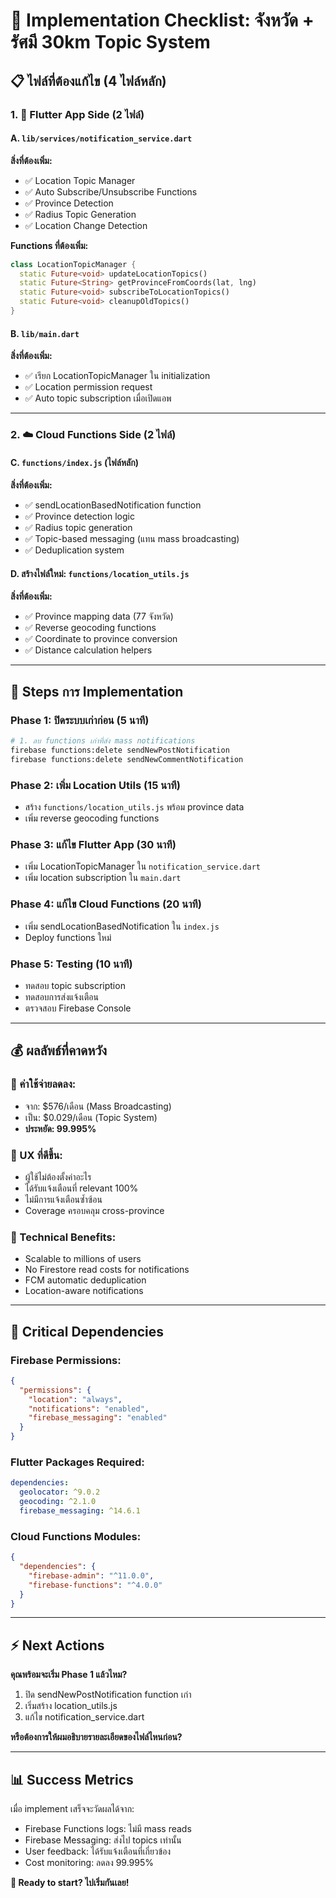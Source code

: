 # 🚀 **Implementation Checklist: จังหวัด + รัศมี 30km Topic System**

## 📋 **ไฟล์ที่ต้องแก้ไข (4 ไฟล์หลัก)**

### **1. 📱 Flutter App Side (2 ไฟล์)**

#### **A. `lib/services/notification_service.dart`**
**สิ่งที่ต้องเพิ่ม:**
- ✅ Location Topic Manager
- ✅ Auto Subscribe/Unsubscribe Functions
- ✅ Province Detection
- ✅ Radius Topic Generation
- ✅ Location Change Detection

**Functions ที่ต้องเพิ่ม:**
```dart
class LocationTopicManager {
  static Future<void> updateLocationTopics()
  static Future<String> getProvinceFromCoords(lat, lng)
  static Future<void> subscribeToLocationTopics()
  static Future<void> cleanupOldTopics()
}
```

#### **B. `lib/main.dart`** 
**สิ่งที่ต้องเพิ่ม:**
- ✅ เรียก LocationTopicManager ใน initialization
- ✅ Location permission request
- ✅ Auto topic subscription เมื่อเปิดแอพ

---

### **2. ☁️ Cloud Functions Side (2 ไฟล์)**

#### **C. `functions/index.js` (ไฟล์หลัก)**
**สิ่งที่ต้องเพิ่ม:**
- ✅ sendLocationBasedNotification function
- ✅ Province detection logic
- ✅ Radius topic generation
- ✅ Topic-based messaging (แทน mass broadcasting)
- ✅ Deduplication system

#### **D. สร้างไฟล์ใหม่: `functions/location_utils.js`**
**สิ่งที่ต้องเพิ่ม:**
- ✅ Province mapping data (77 จังหวัด)
- ✅ Reverse geocoding functions
- ✅ Coordinate to province conversion
- ✅ Distance calculation helpers

---

## 🔧 **Steps การ Implementation**

### **Phase 1: ปิดระบบเก่าก่อน (5 นาที)**
```bash
# 1. ลบ functions เก่าที่ส่ง mass notifications
firebase functions:delete sendNewPostNotification
firebase functions:delete sendNewCommentNotification
```

### **Phase 2: เพิ่ม Location Utils (15 นาที)**
- สร้าง `functions/location_utils.js` พร้อม province data
- เพิ่ม reverse geocoding functions

### **Phase 3: แก้ไข Flutter App (30 นาที)**
- เพิ่ม LocationTopicManager ใน `notification_service.dart`
- เพิ่ม location subscription ใน `main.dart`

### **Phase 4: แก้ไข Cloud Functions (20 นาที)**
- เพิ่ม sendLocationBasedNotification ใน `index.js`
- Deploy functions ใหม่

### **Phase 5: Testing (10 นาที)**
- ทดสอบ topic subscription
- ทดสอบการส่งแจ้งเตือน
- ตรวจสอบ Firebase Console

---

## 💰 **ผลลัพธ์ที่คาดหวัง**

### **💸 ค่าใช้จ่ายลดลง:**
- จาก: $576/เดือน (Mass Broadcasting)
- เป็น: $0.029/เดือน (Topic System)
- **ประหยัด: 99.995%**

### **📱 UX ที่ดีขึ้น:**
- ผู้ใช้ไม่ต้องตั้งค่าอะไร
- ได้รับแจ้งเตือนที่ relevant 100%
- ไม่มีการแจ้งเตือนซ้ำซ้อน
- Coverage ครอบคลุม cross-province

### **🎯 Technical Benefits:**
- Scalable to millions of users
- No Firestore read costs for notifications
- FCM automatic deduplication
- Location-aware notifications

---

## 🚨 **Critical Dependencies**

### **Firebase Permissions:**
```json
{
  "permissions": {
    "location": "always",
    "notifications": "enabled",
    "firebase_messaging": "enabled"
  }
}
```

### **Flutter Packages Required:**
```yaml
dependencies:
  geolocator: ^9.0.2
  geocoding: ^2.1.0
  firebase_messaging: ^14.6.1
```

### **Cloud Functions Modules:**
```json
{
  "dependencies": {
    "firebase-admin": "^11.0.0",
    "firebase-functions": "^4.0.0"
  }
}
```

---

## ⚡ **Next Actions**

**คุณพร้อมจะเริ่ม Phase 1 แล้วไหม?**
1. ปิด sendNewPostNotification function เก่า
2. เริ่มสร้าง location_utils.js
3. แก้ไข notification_service.dart

**หรือต้องการให้ผมอธิบายรายละเอียดของไฟล์ไหนก่อน?**

---

## 📊 **Success Metrics**

เมื่อ implement เสร็จจะวัดผลได้จาก:
- Firebase Functions logs: ไม่มี mass reads
- Firebase Messaging: ส่งไป topics เท่านั้น
- User feedback: ได้รับแจ้งเตือนที่เกี่ยวข้อง
- Cost monitoring: ลดลง 99.995%

**🎯 Ready to start? ไปเริ่มกันเลย!**
